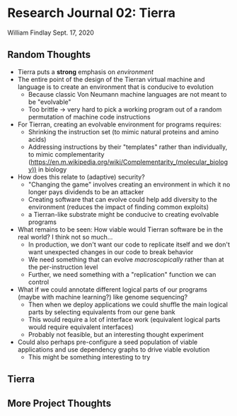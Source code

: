# Research Journal 02: Tierra

William Findlay
Sept. 17, 2020

## Random Thoughts

- Tierra puts a **strong** emphasis on *environment*
- The entire point of the design of the Tierran virtual machine and language is to create an environment that is conducive to evolution
    - Because classic Von Neumann machine languages are not meant to be "evolvable"
    - Too brittle -> very hard to pick a working program out of a random permutation of machine code instructions
- For Tierran, creating an evolvable environment for programs requires:
    - Shrinking the instruction set (to mimic natural proteins and amino acids)
    - Addressing instructions by their "templates" rather than individually, to mimic complementarity (https://en.m.wikipedia.org/wiki/Complementarity_(molecular_biology)) in biology
- How does this relate to (adaptive) security?
    - "Changing the game" involves creating an environment in which it no longer pays dividends to be an attacker
    - Creating software that can evolve could help add diversity to the environment (reduces the impact of finding common exploits)
    - a Tierran-like substrate might be conducive to creating evolvable programs
- What remains to be seen: How viable would Tierran software be in the real world? I think not so much...
    - In production, we don't want our code to replicate itself and we don't want unexpected changes in our code to break behavior
    - We need something that can evolve *macroscopically* rather than at the per-instruction level
    - Further, we need something with a "replication" function we can control
- What if we could annotate different logical parts of our programs (maybe with machine learning?) like genome sequencing?
    - Then when we deploy applications we could shuffle the main logical parts by selecting equivalents from our gene bank
    - This would require a lot of interface work (equivalent logical parts would require equivalent interfaces)
    - Probably not feasible, but an interesting thought experiment
- Could also perhaps pre-configure a seed population of viable applications and use dependency graphs to drive viable evolution
    - This might be something interesting to try

## Tierra

## More Project Thoughts
